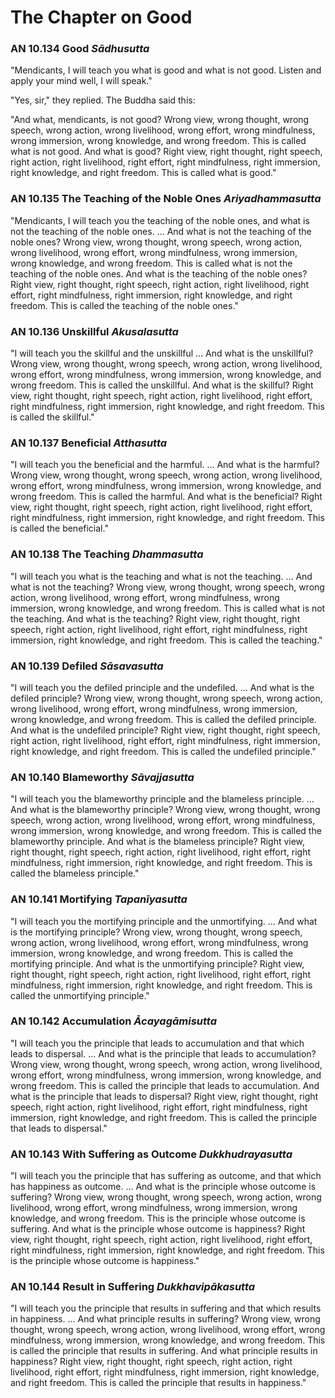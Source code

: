 # The Chapter on Good

### AN 10.134 Good  *Sādhusutta*

"Mendicants, I will teach you what is good and what is not good. Listen
and apply your mind well, I will speak."

"Yes, sir," they replied. The Buddha said this:

"And what, mendicants, is not good? Wrong view, wrong thought, wrong
speech, wrong action, wrong livelihood, wrong effort, wrong mindfulness,
wrong immersion, wrong knowledge, and wrong freedom. This is called what
is not good. And what is good? Right view, right thought, right speech,
right action, right livelihood, right effort, right mindfulness, right
immersion, right knowledge, and right freedom. This is called what is
good."

<!--pg-->
### AN 10.135 The Teaching of the Noble Ones  *Ariyadhammasutta*

"Mendicants, I will teach you the teaching of the noble ones, and what
is not the teaching of the noble ones. ... And what is not the teaching
of the noble ones? Wrong view, wrong thought, wrong speech, wrong
action, wrong livelihood, wrong effort, wrong mindfulness, wrong
immersion, wrong knowledge, and wrong freedom. This is called what is
not the teaching of the noble ones. And what is the teaching of the
noble ones? Right view, right thought, right speech, right action, right
livelihood, right effort, right mindfulness, right immersion, right
knowledge, and right freedom. This is called the teaching of the noble
ones."

<!--pg-->
### AN 10.136 Unskillful  *Akusalasutta*

"I will teach you the skillful and the unskillful ... And what is the
unskillful? Wrong view, wrong thought, wrong speech, wrong action, wrong
livelihood, wrong effort, wrong mindfulness, wrong immersion, wrong
knowledge, and wrong freedom. This is called the unskillful. And what is
the skillful? Right view, right thought, right speech, right action,
right livelihood, right effort, right mindfulness, right immersion,
right knowledge, and right freedom. This is called the skillful."

<!--pg-->
### AN 10.137 Beneficial  *Atthasutta*

"I will teach you the beneficial and the harmful. ... And what is the
harmful? Wrong view, wrong thought, wrong speech, wrong action, wrong
livelihood, wrong effort, wrong mindfulness, wrong immersion, wrong
knowledge, and wrong freedom. This is called the harmful. And what is
the beneficial? Right view, right thought, right speech, right action,
right livelihood, right effort, right mindfulness, right immersion,
right knowledge, and right freedom. This is called the beneficial."

<!--pg-->
### AN 10.138 The Teaching  *Dhammasutta*

"I will teach you what is the teaching and what is not the teaching. ...
And what is not the teaching? Wrong view, wrong thought, wrong speech,
wrong action, wrong livelihood, wrong effort, wrong mindfulness, wrong
immersion, wrong knowledge, and wrong freedom. This is called what is
not the teaching. And what is the teaching? Right view, right thought,
right speech, right action, right livelihood, right effort, right
mindfulness, right immersion, right knowledge, and right freedom. This
is called the teaching."

<!--pg-->
### AN 10.139 Defiled  *Sāsavasutta*

"I will teach you the defiled principle and the undefiled. ... And what
is the defiled principle? Wrong view, wrong thought, wrong speech, wrong
action, wrong livelihood, wrong effort, wrong mindfulness, wrong
immersion, wrong knowledge, and wrong freedom. This is called the
defiled principle. And what is the undefiled principle? Right view,
right thought, right speech, right action, right livelihood, right
effort, right mindfulness, right immersion, right knowledge, and right
freedom. This is called the undefiled principle."

<!--pg-->
### AN 10.140 Blameworthy  *Sāvajjasutta*

"I will teach you the blameworthy principle and the blameless principle.
... And what is the blameworthy principle? Wrong view, wrong thought,
wrong speech, wrong action, wrong livelihood, wrong effort, wrong
mindfulness, wrong immersion, wrong knowledge, and wrong freedom. This
is called the blameworthy principle. And what is the blameless
principle? Right view, right thought, right speech, right action, right
livelihood, right effort, right mindfulness, right immersion, right
knowledge, and right freedom. This is called the blameless principle."

<!--pg-->
### AN 10.141 Mortifying  *Tapanīyasutta*

"I will teach you the mortifying principle and the unmortifying. ... And
what is the mortifying principle? Wrong view, wrong thought, wrong
speech, wrong action, wrong livelihood, wrong effort, wrong mindfulness,
wrong immersion, wrong knowledge, and wrong freedom. This is called the
mortifying principle. And what is the unmortifying principle? Right
view, right thought, right speech, right action, right livelihood, right
effort, right mindfulness, right immersion, right knowledge, and right
freedom. This is called the unmortifying principle."

<!--pg-->
### AN 10.142 Accumulation  *Ācayagāmisutta*

"I will teach you the principle that leads to accumulation and that
which leads to dispersal. ... And what is the principle that leads to
accumulation? Wrong view, wrong thought, wrong speech, wrong action,
wrong livelihood, wrong effort, wrong mindfulness, wrong immersion,
wrong knowledge, and wrong freedom. This is called the principle that
leads to accumulation. And what is the principle that leads to
dispersal? Right view, right thought, right speech, right action, right
livelihood, right effort, right mindfulness, right immersion, right
knowledge, and right freedom. This is called the principle that leads to
dispersal."

<!--pg-->
### AN 10.143 With Suffering as Outcome  *Dukkhudrayasutta*

"I will teach you the principle that has suffering as outcome, and that
which has happiness as outcome. ... And what is the principle whose
outcome is suffering? Wrong view, wrong thought, wrong speech, wrong
action, wrong livelihood, wrong effort, wrong mindfulness, wrong
immersion, wrong knowledge, and wrong freedom. This is the principle
whose outcome is suffering. And what is the principle whose outcome is
happiness? Right view, right thought, right speech, right action, right
livelihood, right effort, right mindfulness, right immersion, right
knowledge, and right freedom. This is the principle whose outcome is
happiness."

<!--pg-->
### AN 10.144 Result in Suffering  *Dukkhavipākasutta*

"I will teach you the principle that results in suffering and that which
results in happiness. ... And what principle results in suffering? Wrong
view, wrong thought, wrong speech, wrong action, wrong livelihood, wrong
effort, wrong mindfulness, wrong immersion, wrong knowledge, and wrong
freedom. This is called the principle that results in suffering. And
what principle results in happiness? Right view, right thought, right
speech, right action, right livelihood, right effort, right mindfulness,
right immersion, right knowledge, and right freedom. This is called the
principle that results in happiness."

